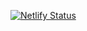 [![Netlify Status](https://api.netlify.com/api/v1/badges/8bd95dcd-f929-436e-ad62-2b1cf784be06/deploy-status)](https://app.netlify.com/sites/cheery-starlight-3cd74e/deploys)

